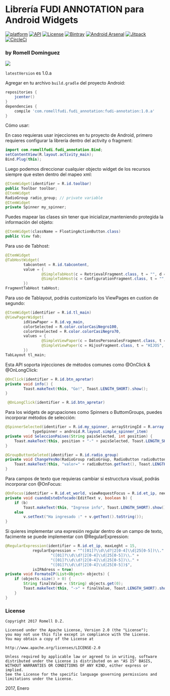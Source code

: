 # Librería FUDI ANNOTATION para Android Widgets 

 [![platform](https://img.shields.io/badge/platform-android-brightgreen.svg)](https://developer.android.com/index.html)
 [![API](https://img.shields.io/badge/API-17%2B-brightgreen.svg?style=flat)](https://android-arsenal.com/api?level=17)
 [![License](https://img.shields.io/badge/license-Apache%202.0-blue.svg)](https://github.com/romellfudi/FudiAnnotation/blob/master/LICENSE)
 [![Bintray](https://img.shields.io/bintray/v/romllz489/maven/fudi-annotation.svg)](https://bintray.com/romllz489/maven/fudi-annotation)
 [![Android Arsenal](https://img.shields.io/badge/Android%20Arsenal-Fudi%20Annotation-green.svg?style=flat)]( https://android-arsenal.com/details/1/7115 )
 [![Jitpack](https://jitpack.io/v/romellfudi/FudiAnnotation.svg)](https://jitpack.io/#romellfudi/FudiAnnotation)
 [![CircleCi]( https://img.shields.io/circleci/project/github/romellfudi/FudiAnnotation.svg)](https://circleci.com/gh/romellfudi/FudiAnnotation/tree/master)

### by Romell Dominguez
[![](snapshot/icono.png)](https://www.romellfudi.com/)

`latestVersion` es 1.0.a

Agregar en tu archivo `build.gradle` del proyecto Android:

```gradle
repositories {
    jcenter()
}
dependencies {
    compile 'com.romellfudi.fudi_annotation:fudi-annotation:1.0.a'
}
```

Cómo usar:

En caso requieras usar injecciones en tu proyecto de Android, primero requieres configurar la librería dentro del activity o fragment:
```java
import com.romellfudi.fudi_annotation.Bind;
setContentView(R.layout.activity_main);
Bind.Plug(this);
```
Luego podemos direccionar cualquier objecto widget de los recursos siempre que esten dentro del mapeo xml:
```java
@ItemWidget(identifier = R.id.toolbar)
public Toolbar toolbar;
@ItemWidget
RadioGroup radio_group; // private variable
@ItemWidget
private Spinner my_spinner;
```
Puedes mapear las clases sin tener que inicializar,manteniendo protegida la información del objeto:
```java
@ItemWidget(className = FloatingActionButton.class)
public View fab;
```
Para uso de Tabhost:
```java
@ItemWidget
@TabHostWidget(
        tabcontent = R.id.tabcontent,
        value = {
                @SimpleTabHost(c = RetrievalFragment.class, t = "", d = R.drawable.buscar_cliente_icon),
                @SimpleTabHost(c = ConfigurationFragment.class, t = "", d = R.drawable.config_icon)
        })
FragmentTabHost tabHost;
```
Para uso de Tablayout, podrás customizarlo los ViewPages en custion de segundo:
```java
@ItemWidget(identifier = R.id.tl_main)
@ViewPagerWidget(
        idViewPaper = R.id.vp_main,
        colorSelected = R.color.colorCasiNegro100,
        colorUnselected = R.color.colorCasiNegro70,
        values = {
                @SimpleViewPaper(c = DatosPersonalesFragment.class, t = "DATOS PERSONALES", d = R.drawable.ic_datos_personales_50dp),
                @SimpleViewPaper(c = HijosFragment.class, t = "HIJOS", d = R.drawable.ic_child_friendly_black_24dp)
        })
TabLayout tl_main;
```

Esta API soporta injecciones de métodos comunes como @OnClick & @OnLongClick:
```java
@OnClick(identifier = R.id.btn_apretar)
private void info() {
        Toast.makeText(this, "Go!", Toast.LENGTH_SHORT).show();
}
```
```java
 @OnLongClick(identifier = R.id.btn_apretar)
```

Para los widgets de agrupaciones como Spinners o ButtomGroups, puedes incorporar métodos de selección:
```java
@SpinnerSelected(identifier = R.id.my_spinner, arrayStringId = R.array.lista_pais,
            typeSpinner = android.R.layout.simple_spinner_item)
private void SeleccionPaises(String paisSelected, int position) {
    Toast.makeText(this, position + "-" + paisSelected, Toast.LENGTH_SHORT).show();
}

@GroupButtonSeleted(identifier = R.id.radio_group)
private void ChangeYesNo(RadioGroup radioGroup, RadioButton radioButton) {
    Toast.makeText(this, "valor=" + radioButton.getText(), Toast.LENGTH_SHORT).show();
}
```
Para campos de texto que requieras cambiar si estrucctura visual, podrás incorporar con @OnFocus:
```java
@OnFocus(identifier = R.id.et_world, viewRequestFocus = R.id.et_ip, needParameters = true)
private void cuandoEsteEnfocado(EditText v, boolean b) {
    if (b)
        Toast.makeText(this, "Ingrese info", Toast.LENGTH_SHORT).show();
    else
        v.setText("Ha ingresado :" + v.getText().toString());
}
```
Si quieres implementar una  expresión regular dentro de un campo de texto, facimente se puede implementar con @RegularExpression:
```java
@RegularExpression(identifier = R.id.et_ip, maxLeght = 15,
            regularExpression = "^([01]?\\d\\d?|2[0-4]\\d|25[0-5])\\." +
                    "([01]?\\d\\d?|2[0-4]\\d|25[0-5])\\." +
                    "([01]?\\d\\d?|2[0-4]\\d|25[0-5])\\." +
                    "([01]?\\d\\d?|2[0-4]\\d|25[0-5])$",
            isIPAdress = true)
private void FormatoIP(List<Object> objects) {
    if (objects.size() > 0) {
        String finalValue = (String) objects.get(0);
        Toast.makeText(this, "->" + finalValue, Toast.LENGTH_SHORT).show();
    }
}
```

### License
```
Copyright 2017 Romell D.Z.

Licensed under the Apache License, Version 2.0 (the "License");
you may not use this file except in compliance with the License.
You may obtain a copy of the License at

http://www.apache.org/licenses/LICENSE-2.0

Unless required by applicable law or agreed to in writing, software
distributed under the License is distributed on an "AS IS" BASIS,
WITHOUT WARRANTIES OR CONDITIONS OF ANY KIND, either express or implied.
See the License for the specific language governing permissions and
limitations under the License.
```

2017, Enero

<style>
img[src*='#center'] { 
    width:500px;
    display: block;
    margin: auto;
}
img[src*='#gif'] { 
    width:200px;
    display: block;
    margin: auto;
}
</style>
